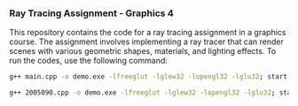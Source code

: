 ### Ray Tracing Assignment - Graphics 4
This repository contains the code for a ray tracing assignment in a graphics course. The assignment involves implementing a ray tracer that can render scenes with various geometric shapes, materials, and lighting effects.
To run the codes, use the following command:
     
```bash
g++ main.cpp -o demo.exe -lfreeglut -lglew32 -lopengl32 -lglu32; start demo.exe
```


```bash
g++ 2005090.cpp -o demo.exe -lfreeglut -lglew32 -lopengl32 -lglu32; start demo.exe
```